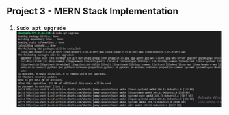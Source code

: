 ## Project 3 - MERN Stack Implementation

1. **`Sudo apt upgrade`**
![alt](./images/Sudo%20apt%20upgrade.JPG)


